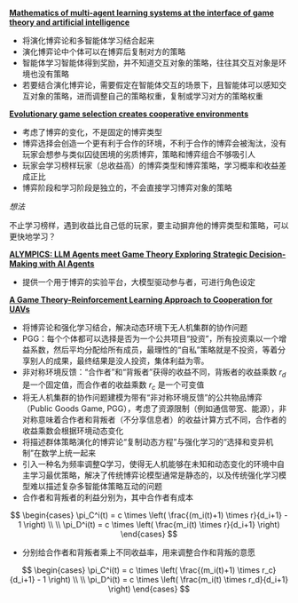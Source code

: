 [**Mathematics of multi-agent learning systems at the interface of game theory and artificial intelligence**](https://arxiv.org/pdf/2403.07017?)

* 将演化博弈论和多智能体学习结合起来
* 演化博弈论中个体可以在博弈后复制对方的策略
* 智能体学习智能体得到奖励，并不知道交互对象的策略，往往其交互对象是环境也没有策略
* 若要结合演化博弈论，需要假定在智能体交互的场景下，且智能体可以感知交互对象的策略，进而调整自己的策略权重，复制或学习对方的策略权重

[**Evolutionary game selection creates cooperative environments**](https://arxiv.org/pdf/2311.11128)

* 考虑了博弈的变化，不是固定的博弈类型
* 博弈选择会创造一个更有利于合作的环境，不利于合作的博弈会被淘汰，没有玩家会想参与类似囚徒困境的劣质博弈，策略和博弈组合不够吸引人
* 玩家会学习榜样玩家（总收益高）的博弈类型和博弈策略，学习概率和收益差成正比
* 博弈阶段和学习阶段是独立的，不会直接学习博弈对象的策略

*想法*

不止学习榜样，遇到收益比自己低的玩家，要主动摒弃他的博弈类型和策略，可以更快地学习？


[**ALYMPICS: LLM Agents meet Game Theory Exploring Strategic Decision-Making with AI Agents**](https://www.alphaxiv.org/abs/2311.03220)
* 提供一个用于博弈的实验平台，大模型驱动参与者，可进行角色设定

[**A Game Theory-Reinforcement Learning Approach to Cooperation for UAVs**](https://www.alphaxiv.org/private/448f0c11-d285-48cc-bc55-ce226dcd1214)
* 将博弈论和强化学习结合，解决动态环境下无人机集群的协作问题
* PGG：每个个体都可以选择是否为一个公共项目“投资”，所有投资乘以一个增益系数，然后平均分配给所有成员，最理性的“自私”策略就是不投资，等着分享别人的成果，最终结果是没人投资，集体利益为零。
* 非对称环境反馈：“合作者”和“背叛者”获得的收益不同，背叛者的收益乘数 $r_d$ 是一个固定值，而合作者的收益乘数 $r_c$ 是一个可变值
* 将无人机集群的协作问题建模为带有“非对称环境反馈”的公共物品博弈（Public Goods Game, PGG），考虑了资源限制（例如通信带宽、能源），非对称意味着合作者和背叛者（不分享信息者）的收益计算方式不同，合作者的收益乘数会根据环境动态变化
* 将描述群体策略演化的博弈论“复制动态方程”与强化学习的“选择和变异机制”在数学上统一起来
* 引入一种名为频率调整Q学习，使得无人机能够在未知和动态变化的环境中自主学习最优策略，解决了传统博弈论模型通常是静态的，以及传统强化学习模型难以描述复杂多智能体策略互动的问题
* 合作者和背叛者的利益分别为，其中合作者有成本

$$
\begin{cases}
 \pi_C^i(t) = c \times \left( \frac{(m_i(t)+1) \times r}{d_i+1} - 1 \right) \\
 \\
 \pi_D^i(t) = c \times \left( \frac{m_i(t) \times r}{d_i+1} \right)
\end{cases}
$$

* 分别给合作者和背叛者乘上不同收益率，用来调整合作和背叛的意愿

$$
\begin{cases}
 \pi_C^i(t) = c \times \left( \frac{(m_i(t)+1) \times r_c}{d_i+1} - 1 \right) \\
 \\
 \pi_D^i(t) = c \times \left( \frac{m_i(t) \times r_d}{d_i+1} \right)
\end{cases}
$$
